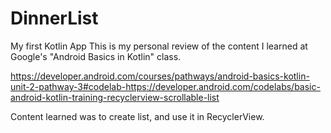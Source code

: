 # DinnerList
My first Kotlin App
This is my personal review of the content I learned at Google's "Android Basics in Kotlin" class.  

https://developer.android.com/courses/pathways/android-basics-kotlin-unit-2-pathway-3#codelab-https://developer.android.com/codelabs/basic-android-kotlin-training-recyclerview-scrollable-list

Content learned was to create list, and use it in RecyclerView.
